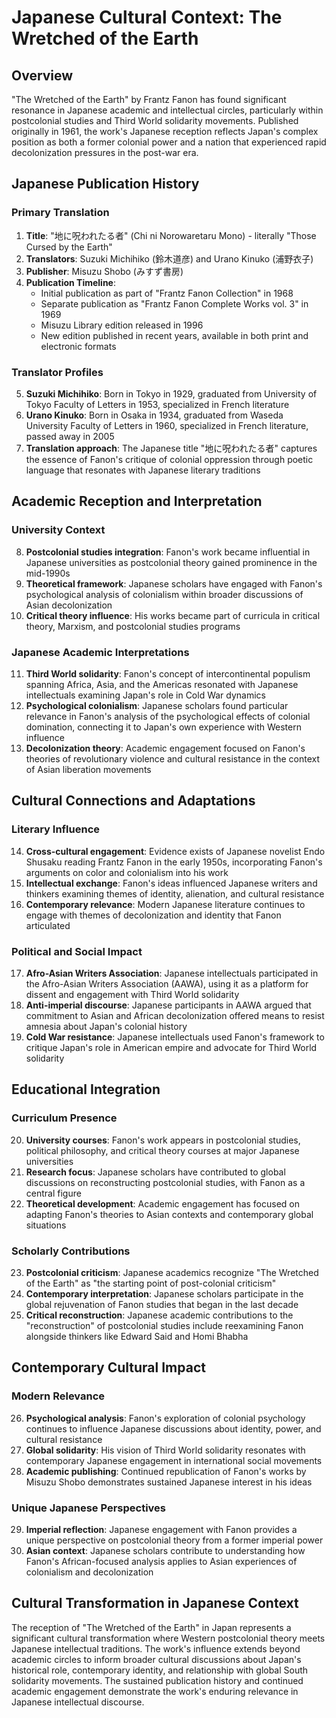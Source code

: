 # Japanese Cultural Context: The Wretched of the Earth

## Overview
"The Wretched of the Earth" by Frantz Fanon has found significant resonance in Japanese academic and intellectual circles, particularly within postcolonial studies and Third World solidarity movements. Published originally in 1961, the work's Japanese reception reflects Japan's complex position as both a former colonial power and a nation that experienced rapid decolonization pressures in the post-war era.

## Japanese Publication History

### Primary Translation
1. **Title**: "地に呪われたる者" (Chi ni Norowaretaru Mono) - literally "Those Cursed by the Earth"
2. **Translators**: Suzuki Michihiko (鈴木道彦) and Urano Kinuko (浦野衣子)
3. **Publisher**: Misuzu Shobo (みすず書房)
4. **Publication Timeline**:
   - Initial publication as part of "Frantz Fanon Collection" in 1968
   - Separate publication as "Frantz Fanon Complete Works vol. 3" in 1969
   - Misuzu Library edition released in 1996
   - New edition published in recent years, available in both print and electronic formats

### Translator Profiles
5. **Suzuki Michihiko**: Born in Tokyo in 1929, graduated from University of Tokyo Faculty of Letters in 1953, specialized in French literature
6. **Urano Kinuko**: Born in Osaka in 1934, graduated from Waseda University Faculty of Letters in 1960, specialized in French literature, passed away in 2005
7. **Translation approach**: The Japanese title "地に呪われたる者" captures the essence of Fanon's critique of colonial oppression through poetic language that resonates with Japanese literary traditions

## Academic Reception and Interpretation

### University Context
8. **Postcolonial studies integration**: Fanon's work became influential in Japanese universities as postcolonial theory gained prominence in the mid-1990s
9. **Theoretical framework**: Japanese scholars have engaged with Fanon's psychological analysis of colonialism within broader discussions of Asian decolonization
10. **Critical theory influence**: His works became part of curricula in critical theory, Marxism, and postcolonial studies programs

### Japanese Academic Interpretations
11. **Third World solidarity**: Fanon's concept of intercontinental populism spanning Africa, Asia, and the Americas resonated with Japanese intellectuals examining Japan's role in Cold War dynamics
12. **Psychological colonialism**: Japanese scholars found particular relevance in Fanon's analysis of the psychological effects of colonial domination, connecting it to Japan's own experience with Western influence
13. **Decolonization theory**: Academic engagement focused on Fanon's theories of revolutionary violence and cultural resistance in the context of Asian liberation movements

## Cultural Connections and Adaptations

### Literary Influence
14. **Cross-cultural engagement**: Evidence exists of Japanese novelist Endo Shusaku reading Frantz Fanon in the early 1950s, incorporating Fanon's arguments on color and colonialism into his work
15. **Intellectual exchange**: Fanon's ideas influenced Japanese writers and thinkers examining themes of identity, alienation, and cultural resistance
16. **Contemporary relevance**: Modern Japanese literature continues to engage with themes of decolonization and identity that Fanon articulated

### Political and Social Impact
17. **Afro-Asian Writers Association**: Japanese intellectuals participated in the Afro-Asian Writers Association (AAWA), using it as a platform for dissent and engagement with Third World solidarity
18. **Anti-imperial discourse**: Japanese participants in AAWA argued that commitment to Asian and African decolonization offered means to resist amnesia about Japan's colonial history
19. **Cold War resistance**: Japanese intellectuals used Fanon's framework to critique Japan's role in American empire and advocate for Third World solidarity

## Educational Integration

### Curriculum Presence
20. **University courses**: Fanon's work appears in postcolonial studies, political philosophy, and critical theory courses at major Japanese universities
21. **Research focus**: Japanese scholars have contributed to global discussions on reconstructing postcolonial studies, with Fanon as a central figure
22. **Theoretical development**: Academic engagement has focused on adapting Fanon's theories to Asian contexts and contemporary global situations

### Scholarly Contributions
23. **Postcolonial criticism**: Japanese academics recognize "The Wretched of the Earth" as "the starting point of post-colonial criticism"
24. **Contemporary interpretation**: Japanese scholars participate in the global rejuvenation of Fanon studies that began in the last decade
25. **Critical reconstruction**: Japanese academic contributions to the "reconstruction" of postcolonial studies include reexamining Fanon alongside thinkers like Edward Said and Homi Bhabha

## Contemporary Cultural Impact

### Modern Relevance
26. **Psychological analysis**: Fanon's exploration of colonial psychology continues to influence Japanese discussions about identity, power, and cultural resistance
27. **Global solidarity**: His vision of Third World solidarity resonates with contemporary Japanese engagement in international social movements
28. **Academic publishing**: Continued republication of Fanon's works by Misuzu Shobo demonstrates sustained Japanese interest in his ideas

### Unique Japanese Perspectives
29. **Imperial reflection**: Japanese engagement with Fanon provides a unique perspective on postcolonial theory from a former imperial power
30. **Asian context**: Japanese scholars contribute to understanding how Fanon's African-focused analysis applies to Asian experiences of colonialism and decolonization

## Cultural Transformation in Japanese Context

The reception of "The Wretched of the Earth" in Japan represents a significant cultural transformation where Western postcolonial theory meets Japanese intellectual traditions. The work's influence extends beyond academic circles to inform broader cultural discussions about Japan's historical role, contemporary identity, and relationship with global South solidarity movements. The sustained publication history and continued academic engagement demonstrate the work's enduring relevance in Japanese intellectual discourse.
